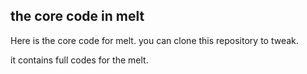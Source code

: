 ## the core code in melt

Here is the core code for melt. you can clone this
repository to tweak.

it contains full codes for the melt.
